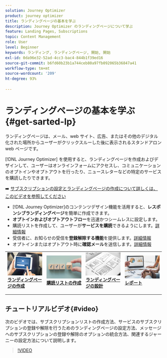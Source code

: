 ```yaml
---
solution: Journey Optimizer
product: journey optimizer
title: ランディングページの基本を学ぶ
description: Journey Optimizer のランディングページについて学ぶ
feature: Landing Pages, Subscriptions
topic: Content Management
role: User
level: Beginner
keywords: ランディング, ランディングページ, 開始, 開始
exl-id: 0da96e32-52ad-4cc3-bac4-844b1f39ed16
source-git-commit: b6fd60b23b1a744ceb80a97fb092065b36847a41
workflow-type: tm+mt
source-wordcount: '209'
ht-degree: 93%

---
```


# ランディングページの基本を学ぶ {#get-sarted-lp}

ランディングページは、メール、web サイト、広告、またはその他のデジタル化された場所からユーザーがクリックスルーした後に表示されるスタンドアロン web ページです。

[!DNL Journey Optimizer] を使用すると、ランディングページを作成およびデザインして、ユーザーはオンラインフォームにアクセスし、コミュニケーションのオプトインやオプトアウトを行ったり、ニュースレターなどの特定のサービスを購読したりできます。

➡️ [ サブスクリプションの設定とランディングページの作成について詳しくは、このビデオを参照してください ](#video)

* [!DNL Journey Optimizer]のコンテンツデザイン機能を活用すると、**レスポンシブランディングページ**&#x200B;を簡単に作成できます。
* **オプトインおよびオプトアウトフロー**&#x200B;を迅速かつシームレスに設定します。
* 購読リストを作成して、ユーザーが&#x200B;**サービスを購読**&#x200B;できるようにします。[詳細情報](lp-use-cases.md#subscription-to-a-service)
* 受信者に、お知らせの受信を&#x200B;**登録解除する機能**&#x200B;を提供します。[詳細情報](lp-use-cases.md#opt-out)
* オプトインまたはオプトアウト時に&#x200B;**確認メール**&#x200B;を送信します。[詳細情報](lp-use-cases.md#send-confirmation-email)

<table style="table-layout:fixed"><tr style="border: 0;">
<td>
<a href="create-lp.md">
<img alt="リード" src="../assets/do-not-localize/lp-subscription.jpeg">
</a>
<div><a href="create-lp.md"><strong>ランディングページの作成</strong>
</div>
<p>
</td>
<td>
<a href="subscription-list.md">
<img alt="低頻度" src="../assets/do-not-localize/lp-list.jpg">
</a>
<div>
<a href="subscription-list.md"><strong>購読リストの作成</strong></a>
</div>
<p></td>
<td>
<a href="design-lp.md">
<img alt="検証" src="../assets/do-not-localize/lp-design.jpg">
</a>
<div>
<a href="design-lp.md"><strong>ランディングページの設計</strong></a>
</div>
<p>
</td>
<td>
<a href="../reports/lp-report-live.md">
<img alt="検証" src="../assets/do-not-localize/lp-reporting.jpg">
</a>
<div>
<a href="../reports/lp-report-live.md"><strong>レポート</strong></a>
</div>
<p>
</td>
</tr></table>

## チュートリアルビデオ{#video}

次のビデオでは、サブスクリプションリストの作成方法、サービスのサブスクリプションの登録や解除を行うためのランディングページの設定方法、メッセージへのサブスクリプションの登録や解除のオプションの統合方法、関連するジャーニーの設定方法について説明します。

>[!VIDEO](https://video.tv.adobe.com/v/341280?quality=12&learn=on)